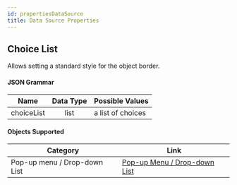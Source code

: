 ```yaml
---
id: propertiesDataSource
title: Data Source Properties
---
```


## Choice List

Allows setting a standard style for the object border.


#### JSON Grammar

|Name|Data Type|Possible Values|
|:---:|:---:|---|
|choiceList|list |a list of choices|


#### Objects Supported

|Category|Link| 
|---|---|
|Pop-up menu / Drop-down List|[Pop-up Menu / Drop-down List](popupMenuDropdownList_overview.md)|



